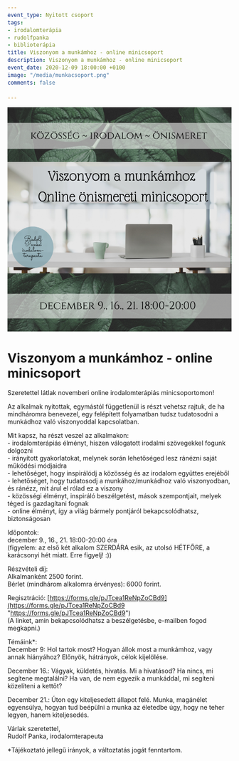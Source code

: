 ```yaml
---
event_type: Nyitott csoport
tags:
- irodalomterápia
- rudolfpanka
- biblioterápia
title: Viszonyom a munkámhoz - online minicsoport
description: Viszonyom a munkámhoz - online minicsoport
event_date: 2020-12-09 18:00:00 +0100
image: "/media/munkacsoport.png"
comments: false

---
```

![](/media/munkacsoport.png)

# Viszonyom a munkámhoz - online minicsoport

Szeretettel látlak novemberi online irodalomterápiás minicsoportomon!

Az alkalmak nyitottak, egymástól függetlenül is részt vehetsz rajtuk, de ha mindháromra benevezel, egy felépített folyamatban tudsz tudatosodni a munkádhoz való viszonyoddal kapcsolatban.

Mit kapsz, ha részt veszel az alkalmakon:  
\- irodalomterápiás élményt, hiszen válogatott irodalmi szövegekkel fogunk dolgozni  
\- irányított gyakorlatokat, melynek során lehetőséged lesz ránézni saját működési módjaidra  
\- lehetőséget, hogy inspirálódj a közösség és az irodalom együttes erejéből  
\- lehetőséget, hogy tudatosodj a munkához/munkádhoz való viszonyodban, és ránézz, mit árul el rólad ez a viszony  
\- közösségi élményt, inspiráló beszélgetést, mások szempontjait, melyek téged is gazdagítani fognak  
\- online élményt, így a világ bármely pontjáról bekapcsolódhatsz, biztonságosan

Időpontok:  
december 9., 16., 21. 18:00-20:00 óra  
(figyelem: az első két alkalom SZERDÁRA esik, az utolsó HÉTFŐRE, a karácsonyi hét miatt. Erre figyelj! :))

Részvételi díj:  
Alkalmanként 2500 forint.  
Bérlet (mindhárom alkalomra érvényes): 6000 forint.

Regisztráció: [https://forms.gle/pJTcea1ReNpZoCBd9](https://forms.gle/pJTcea1ReNpZoCBd9 "https://forms.gle/pJTcea1ReNpZoCBd9")  
(A linket, amin bekapcsolódhatsz a beszélgetésbe, e-mailben fogod megkapni.)

Témáink*:  
December 9: Hol tartok most? Hogyan állok most a munkámhoz, vagy annak hiányához? Előnyök, hátrányok, célok kijelölése.

December 16.: Vágyak, küldetés, hivatás. Mi a hivatásod? Ha nincs, mi segítene megtalálni? Ha van, de nem egyezik a munkáddal, mi segíteni közelíteni a kettőt?

December 21.: Úton egy kiteljesedett állapot felé. Munka, magánélet egyensúlya, hogyan tud beépülni a munka az életedbe úgy, hogy ne teher legyen, hanem kiteljesedés.

Várlak szeretettel,  
Rudolf Panka, irodalomterapeuta

\*Tájékoztató jellegű irányok, a változtatás jogát fenntartom.